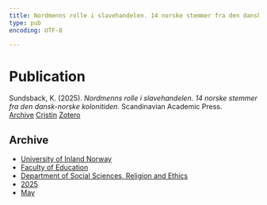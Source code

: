 ```yaml
---
title: Nordmenns rolle i slavehandelen. 14 norske stemmer fra den dansk-norske kolonitiden
type: pub
encoding: UTF-8

---
```

<h1>Publication</h1>
<article id="csl-bib-container-ZAISX6CN" class="csl-bib-container">
  <div class="csl-bib-body"> <div class="csl-entry">Sundsback, K. (2025). <i>Nordmenns rolle i slavehandelen. 14 norske stemmer fra den dansk-norske kolonitiden</i>. Scandinavian Academic Press.</div> </div>
  <div class="csl-bib-buttons">
    <a href="#taxonomy-article-ZAISX6CN" alt="archive" class="csl-bib-button">Archive</a>
    <a href="https://app.cristin.no/results/show.jsf?id=2379028" alt="Cristin" class="csl-bib-button">Cristin</a>
    <a href="http://zotero.org/groups/5881554/items/ZAISX6CN" alt="Zotero" class="csl-bib-button">Zotero</a>
  </div>
  <div id="csl-bib-meta-container-ZAISX6CN"></div>
</article>
<div id="csl-bib-meta-ZAISX6CN" class="csl-bib-meta">
  <article id="taxonomy-article-ZAISX6CN" class="taxonomy-article">
    <h1>Archive</h1>
    <ul>
      <li><a href="{{< params subfolder >}}en/archive/?key=3DCRN523">University of Inland Norway</a></li>
      <li><a href="{{< params subfolder >}}en/archive/?key=WYNZA47F">Faculty of Education</a></li>
      <li><a href="{{< params subfolder >}}en/archive/?key=XY7UYWKQ">Department of Social Sciences, Religion and Ethics</a></li>
      <li><a href="{{< params subfolder >}}en/archive/?key=Z8HBTF29">2025</a></li>
      <li><a href="{{< params subfolder >}}en/archive/?key=7YFU6IQ9">May</a></li>
    </ul>
  </article>
</div>
